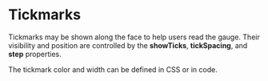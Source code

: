 Tickmarks
=========

Tickmarks may be shown along the face to help users read the gauge.
Their visibility and position are controlled by the **showTicks**, **tickSpacing**, and **step** properties.

The tickmark color and width can be defined in CSS or in code.
